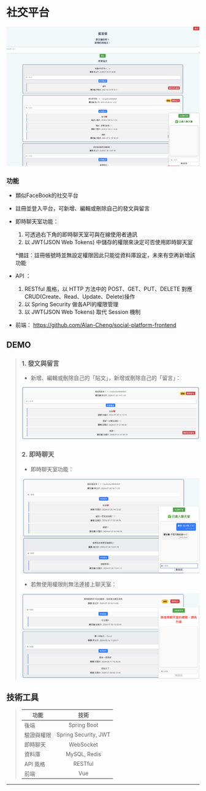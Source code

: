 # 社交平台

![社交平台demo](https://github.com/Alan-Cheng/social-platform-backend/blob/main/demo/home.png?raw=true "投資設定頁面")

### 功能

* 類似FaceBook的社交平台

* 註冊並登入平台，可新增、編輯或刪除自己的發文與留言

* 即時聊天室功能：
    1. 可透過右下角的即時聊天室可與在線使用者通訊
    2. 以 JWT(JSON Web Tokens) 中儲存的權限來決定可否使用即時聊天室
    
    *備註：註冊帳號時並無設定權限因此只能從資料庫設定，未來有空再新增該功能
    
* API ：
    1. RESTful 風格，以 HTTP 方法中的 POST、GET、PUT、DELETE 對應 CRUD(Create、Read、Update、Delete)操作
    2. 以 Spring Security 做各API的權限管理
    3. 以 JWT(JSON Web Tokens) 取代 Session 機制

* 前端： https://github.com/Alan-Cheng/social-platform-frontend

## DEMO
>
>
>
>### 1. 發文與留言
>
> * 新增、編輯或刪除自己的「貼文」，新增或刪除自己的「留言」：
>
>![社交平台貼文與留言](https://github.com/Alan-Cheng/social-platform-backend/blob/main/demo/post_and_comment.png?raw=true "社交平台貼文與留言")
>
>
>### 2. 即時聊天
>
> * 即時聊天室功能：
>
>![社交平台聊天室](https://github.com/Alan-Cheng/social-platform-backend/blob/main/demo/chatroom.png?raw=true "社交平台聊天室")
>
> * 若無使用權限則無法連接上聊天室：
>
>![社交平台聊天室阻擋](https://github.com/Alan-Cheng/social-platform-backend/blob/main/demo/chatroom_denial.png?raw=true "社交平台聊天室阻擋")

>
>




## 技術工具



>| 功能  | 技術 |
>| ------------- |:-------------:|
>| 後端       | Spring Boot      |
>| 驗證與權限       | Spring Security, JWT      |
>| 即時聊天      | WebSocket      |
>| 資料庫       | MySQL, Redis      |
>| API 風格       | RESTful      |
>| 前端       | Vue      |



---

